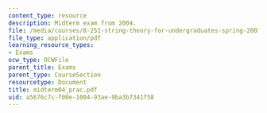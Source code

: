 ```yaml
---
content_type: resource
description: Midterm exam from 2004.
file: /media/courses/8-251-string-theory-for-undergraduates-spring-2007/a5676c7cf00e100493ae9ba3b7341f58_midterm04_prac.pdf
file_type: application/pdf
learning_resource_types:
- Exams
ocw_type: OCWFile
parent_title: Exams
parent_type: CourseSection
resourcetype: Document
title: midterm04_prac.pdf
uid: a5676c7c-f00e-1004-93ae-9ba3b7341f58
---
```

